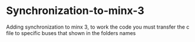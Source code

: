 # Synchronization-to-minx-3
Adding synchronization to minx 3, to work the code you must transfer the c file to specific buses that shown in the folders names
